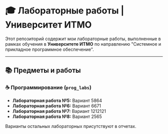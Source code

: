 # 🎓 Лабораторные работы | Университет ИТМО

Этот репозиторий содержит мои лабораторные работы, выполненные в рамках обучения в **Университете ИТМО** по направлению "Системное и прикладное программное обеспечение".

---

## 📚 Предметы и работы

### ☕ Программирование (`prog_labs`)
*   **Лабораторная работа №5:** Вариант 5864
*   **Лабораторная работа №6:** Вариант 6671
*   **Лабораторная работа №7:** Вариант 1212121
*   **Лабораторная работа №8:** Вариант 2565

Варианты остальных лабораторных присутствуют в отчетах.
